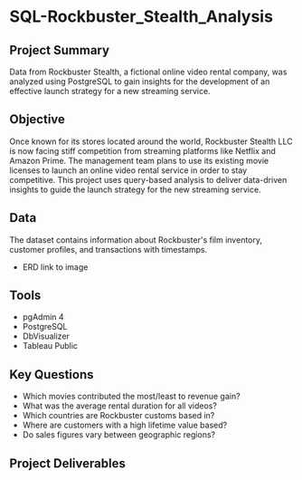 # SQL-Rockbuster_Stealth_Analysis
## Project Summary
Data from Rockbuster Stealth, a fictional online video rental company, was analyzed using PostgreSQL to gain insights for the development of an effective launch strategy for a new streaming service. 

## Objective
Once known for its stores located around the world, Rockbuster Stealth LLC is now facing stiff competition from streaming platforms like Netflix and Amazon Prime. The management team plans to use its existing movie licenses to launch an online video rental service in order to stay competitive. This project uses query-based analysis to deliver data-driven insights to guide the launch strategy for the new streaming service.

## Data
The dataset contains information about Rockbuster's film inventory, customer profiles, and transactions with timestamps. 
- ERD link to image 

## Tools 
- pgAdmin 4
- PostgreSQL
- DbVisualizer
- Tableau Public

## Key Questions 
- Which movies contributed the most/least to revenue gain?
- What was the average rental duration for all videos?
- Which countries are Rockbuster customs based in?
- Where are customers with a high lifetime value based?
- Do sales figures vary between geographic regions?
  
## Project Deliverables
